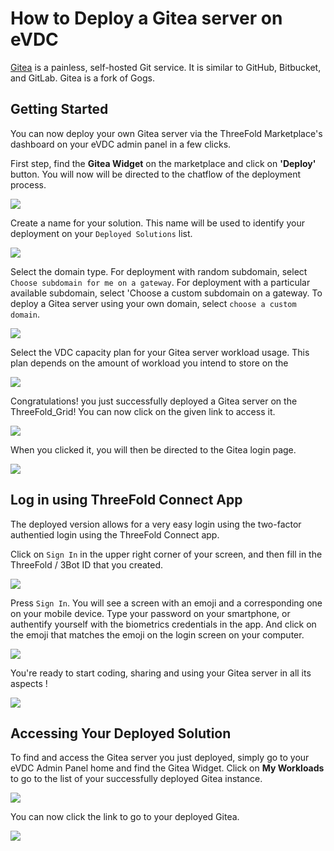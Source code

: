# How to Deploy a Gitea server on eVDC

[Gitea](https://gitea.io/en-us/) is a painless, self-hosted Git service. It is similar to GitHub, Bitbucket, and GitLab. Gitea is a fork of Gogs.

## Getting Started

You can now deploy your own Gitea server via the ThreeFold Marketplace's dashboard on your eVDC admin panel in a few clicks.

First step, find the **Gitea Widget** on the marketplace and click on **'Deploy'** button. You will now will be directed to the chatflow of the deployment process.

![](img/evdc_marketplace_gitea_widget.png)

Create a name for your solution. This name will be used to identify your deployment on your `Deployed Solutions` list.

![](img/evdc_gitea_01_name.png)

Select the domain type. For deployment with random subdomain, select `Choose subdomain for me on a gateway`. For deployment with a particular available subdomain, select 'Choose a custom subdomain on a gateway. To deploy a Gitea server using your own domain, select `choose a custom domain`.

![](img/evdc_gitea_02_domain.png)

Select the VDC capacity plan for your Gitea server workload usage. This plan depends on the amount of workload you intend to store on the 

![](img/evdc_gitea_03_flavour.png)

Congratulations! you just successfully deployed a Gitea server on the ThreeFold_Grid! You can now click on the given link to access it.

![](img/evdc_gitea_04_success.png)

When you clicked it, you will then be directed to the Gitea login page.

![](img/evdc_gitea_05_url.png)

## Log in using ThreeFold Connect App

The deployed version allows for a very easy login using the two-factor authentied login using the ThreeFold Connect app.

Click on `Sign In` in the upper right corner of your screen, and then fill in the ThreeFold / 3Bot ID that you created. 

![](img/evdc_tfc_login.png)

Press `Sign In`. You will see a screen with an emoji and a corresponding one on your mobile device. Type your password on your smartphone, or authentify yourself with the biometrics credentials in the app. And click on the emoji that matches the emoji on the login screen on your computer.

![](img/evdc_tfc_sso.png)

You're ready to start coding, sharing and using your Gitea server in all its aspects !

![](img/evdc_gitea_06_loggedin.png)


## Accessing Your Deployed Solution

To find and access the Gitea server you just deployed, simply go to your eVDC Admin Panel home and find the Gitea Widget. Click on **My Workloads** to go to the list of your successfully deployed Gitea instance.

![](img/evdc_gitea_07_myworkload.png)

You can now click the link to go to your deployed Gitea.

![](img/evdc_gitea_08_access.png) 